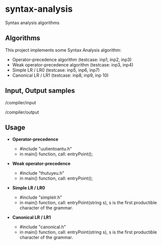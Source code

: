 # syntax-analysis
Syntax analysis algorithms

## Algorithms
This project implements some Syntax Analysis algorithm:
- Operator-precedence algorithm (testcase: inp1, inp2, inp3)
- Weak operator-precedence algorithm (testcase: inp3, inp4)
- Simple LR / LR0 (testcase: inp5, inp6, inp7)
- Canonical LR / LR1 (testcase: inp8, inp9, inp 10)

## Input, Output samples

/compiler/input

/compiler/output


## Usage

- **Operator-precedence** 
  + #include "uutientoantu.h"
  + in main() function, call: entryPoint();
  
- **Weak operator-precedence**
  + #include "thutuyeu.h"
  + in main() function, call: entryPoint();
  
- **Simple LR / LR0**
  + #include "simplelr.h"
  + in main() function, call: entryPoint(string s), s is the first productible character of the grammar.
  
- **Canonical LR / LR1**
  + #include "canonical.h"
  + in main() function, call: entryPoint(string s), s is the first productible character of the grammar.
